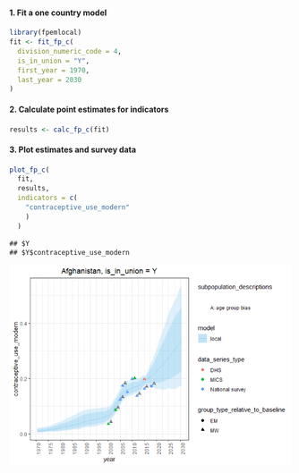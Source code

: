 
#### 1\. Fit a one country model

``` r
library(fpemlocal)
fit <- fit_fp_c(
  division_numeric_code = 4,
  is_in_union = "Y",
  first_year = 1970,
  last_year = 2030
)
```

#### 2\. Calculate point estimates for indicators

``` r
results <- calc_fp_c(fit)
```

#### 3\. Plot estimates and survey data

``` r
plot_fp_c(
  fit,
  results,
  indicators = c(
    "contraceptive_use_modern"
    )
  )
```

    ## $Y
    ## $Y$contraceptive_use_modern

![](in_union_women_paper_files/figure-gfm/unnamed-chunk-3-1.png)<!-- -->
